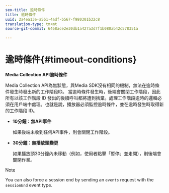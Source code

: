 ```yaml
---
seo-title: 逾時條件
title: 逾時條件
uuid: 2a4ea13e-a561-4adf-b567-f980301b32c8
translation-type: tm+mt
source-git-commit: 6468ace2e30db1a427a3d7f1b080ab42c578351a

---
```



# 逾時條件{#timeout-conditions}

**Media Collection API逾時條件**

Media Collection API為無狀態，與Media SDK沒有相同的機制，無法在逾時條件發生時發出新的工作階段ID。 當逾時條件發生時，後端會關閉工作階段，因此所有以該工作階段 ID 發出的後續呼叫都將遭到捨棄。處理工作階段逾時的邏輯必須在用戶端中處理。也就是說，播放器必須監控逾時條件，並在逾時發生時取得新的工作階段 ID。

* **10分鐘：無API事件**

   如果後端未收到任何API事件，則會關閉工作階段。
* **30分鐘：無播放頭變更**

   如果播放頭30分鐘內未移動（例如，使用者點擊「暫停」並走開），則後端會關閉作業。

>[!NOTE]
>
>You can also force a session end by sending an `events` request with the `sessionEnd` event type.

